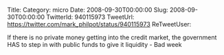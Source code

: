 Title: 
Category: micro
Date: 2008-09-30T00:00:00
Slug: 2008-09-30T00:00:00
TwitterId: 940115973
TweetUrl: https://twitter.com/mark_philpot/status/940115973
ReTweetUser: 

If there is no private money getting into the credit market, the government HAS to step in with public funds to give it liquidity - Bad week